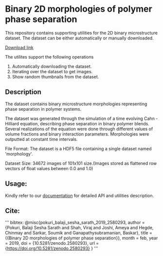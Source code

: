 
# Binary 2D morphologies of polymer phase separation

This repository contains supporting utilities for the 2D binary microstructure dataset. 
The dataset can be either automatically or manually downloaded.

[Download link](https://zenodo.org/record/2580293#.XHiGLi1KjmE)

The utilites support the following operations

1. Automatically downloading the dataset.
2. Iterating over the dataset to get images.
3. Show random thumbnails from the dataset.  

## Description

The dataset contains binary microstructure morphologies representing phase separation in polymer systems.

The dataset was generated through the simulation of a time evolving Cahn -Hilliard equation, describing phase separation in binary polymer blends. Several realizations of the equation were done through
different values of volume fractions and binary interaction parameters. Morphologies were outputted at constant time intervals.

File Format: The dataset is a HDF5 file containing a single dataset named 'morphology'. 

Dataset Size:  34672 images of 101x101 size.(Images stored as flattened row vectors of float values between 0.0 and 1.0)

## Usage:

Kindly refer to our [documentation](http://dice.ece.iastate.edu/img/ch_toolbox.pdf) for detailed API and utilities description. 

## Cite:
'''
bibtex:
@misc{pokuri_balaji_sesha_sarath_2019_2580293,
  author       = {Pokuri, Balaji Sesha Sarath and
                  Shah, Viraj and
                  Joshi, Ameya and
                  Hegde, Chinmay and
                  Sarkar, Soumik and
                  Ganapathysubramanian, Baskar},
  title        = {{Binary 2D morphologies of polymer phase separation}},
  month        = feb,
  year         = 2019,
  doi          = {10.5281/zenodo.2580293},
  url          = {https://doi.org/10.5281/zenodo.2580293}
}
'''
